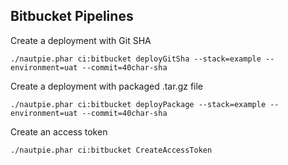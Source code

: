 ## Bitbucket Pipelines

Create a deployment with Git SHA

```
./nautpie.phar ci:bitbucket deployGitSha --stack=example --environment=uat --commit=40char-sha
```

Create a deployment with packaged .tar.gz file

```
./nautpie.phar ci:bitbucket deployPackage --stack=example --environment=uat --commit=40char-sha
```

Create an access token

```
./nautpie.phar ci:bitbucket CreateAccessToken
```
